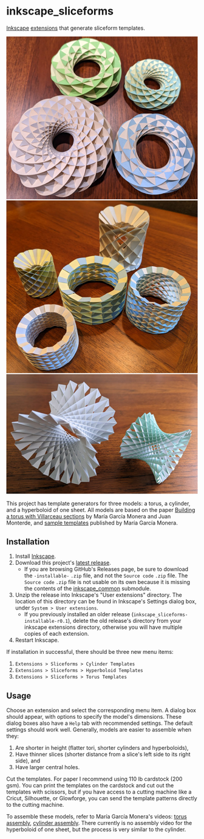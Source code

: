 # inkscape_sliceforms

[Inkscape](https://inkscape.org/) [extensions](https://inkscape.org/gallery/=extension/) that generate sliceform templates.

![torus models](images/tori.jpg) ![cylinder models](images/cylinders.jpg) ![hyperboloid models](images/hyperboloids.jpg)

This project has template generators for three models: a torus, a cylinder, and a hyperboloid of one sheet. All models are based on the paper [Building a torus with Villarceau sections](http://www.heldermann-verlag.de/jgg/jgg15/j15h1mone.pdf) by María García Monera and Juan Monterde, and [sample templates](https://www.uv.es/monera2/) published by María García Monera.

## Installation

1. Install [Inkscape](https://inkscape.org/).
2. Download this project's [latest release](https://github.com/fdxmw/inkscape_sliceforms/releases/download/r0.2/inkscape_sliceforms-installable-r0.2.zip).
   - If you are browsing GitHub's Releases page, be sure to download the `-installable-` `.zip` file, and not the `Source code` `.zip` file. The `Source code` `.zip` file is not usable on its own because it is missing the contents of the [inkscape_common](https://github.com/fdxmw/inkscape_common) submodule.
3. Unzip the release into Inkscape's "User extensions" directory. The location of this directory can be found in Inkscape's Settings dialog box, under `System > User extensions`.
   - If you previously installed an older release (`inkscape_sliceforms-installable-r0.1`), delete the old release's directory from your inkscape extensions directory, otherwise you will have multiple copies of each extension.
4. Restart Inkscape.

If installation in successful, there should be three new menu items:

1. `Extensions > Sliceforms > Cylinder Templates`
1. `Extensions > Sliceforms > Hyperboloid Templates`
1. `Extensions > Sliceforms > Torus Templates`

## Usage

Choose an extension and select the corresponding menu item. A dialog box should appear, with options to specify the model's dimensions. These dialog boxes also have a `Help` tab with recommended settings. The default settings should work well. Generally, models are easier to assemble when they:

1. Are shorter in height (flatter tori, shorter cylinders and hyperboloids),
1. Have thinner slices (shorter distance from a slice's left side to its right side), and
1. Have larger central holes.

Cut the templates. For paper I recommend using 110 lb cardstock (200 gsm). You can print the templates on the cardstock and cut out the templates with scissors, but if you have access to a cutting machine like a Cricut, Silhouette, or Glowforge, you can send the template patterns directly to the cutting machine.

To assemble these models, refer to María García Monera's videos: [torus assembly](https://www.youtube.com/watch?v=WVE-HeVFJ1k), [cylinder assembly](https://www.youtube.com/watch?v=QfBc0fR64EQ). There currently is no assembly video for the hyperboloid of one sheet, but the process is very similar to the cylinder.
